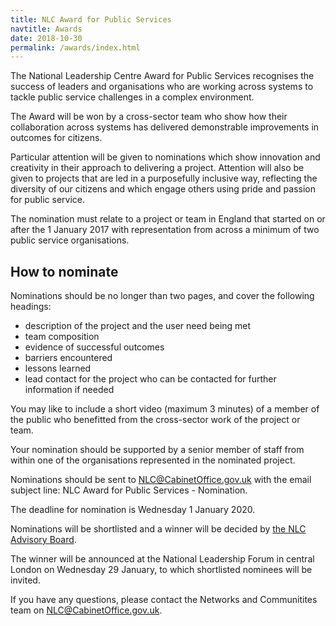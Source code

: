 ```yaml
---
title: NLC Award for Public Services
navtitle: Awards
date: 2018-10-30
permalink: /awards/index.html
---
```


The National Leadership Centre Award for Public Services recognises the success of leaders and organisations who are working across systems to tackle public service challenges in a complex environment. 

The Award will be won by a cross-sector team who show how their collaboration across systems has delivered demonstrable improvements in outcomes for citizens. 

Particular attention will be given to nominations which show innovation and creativity in their approach to delivering a project. Attention will also be given to projects that are led in a purposefully inclusive way, reflecting the diversity of our citizens and which engage others using pride and passion for public service. 

The nomination must relate to a project or team in England that started on or after the 1 January 2017 with representation from across a minimum of two public service organisations.

## How to nominate

Nominations should be no longer than two pages, and cover the following headings:

* description of the project and the user need being met
* team composition
* evidence of successful outcomes
* barriers encountered
* lessons learned
* lead contact for the project who can be contacted for further information if needed

You may like to include a short video (maximum 3 minutes) of a member of the public who benefitted from the cross-sector work of the project or team.
 
Your nomination should be supported by a senior member of staff from within one of the organisations represented in the nominated project.

Nominations should be sent to NLC@CabinetOffice.gov.uk with the email subject line: NLC Award for Public Services - Nomination.

The deadline for nomination is Wednesday 1 January 2020. 

Nominations will be shortlisted and a winner will be decided by [the NLC Advisory Board](/about/board/).

The winner will be announced at the National Leadership Forum in central London on Wednesday 29 January, to which shortlisted nominees will be invited. 

If you have any questions, please contact the Networks and Communitites team on NLC@CabinetOffice.gov.uk.


